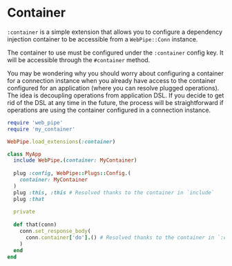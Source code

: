 # Container

`:container` is a simple extension that allows you to configure a dependency
injection container to be accessible from a `WebPipe::Conn` instance.

The container to use must be configured under the `:container` config key. It
will be accessible through the `#container` method.

You may be wondering why you should worry about configuring a container for a
connection instance when you already have access to the container configured
for an application (where you can resolve plugged operations). The idea is
decoupling operations from application DSL. If you decide to get rid of the DSL
at any time in the future, the process will be straightforward if operations
are using the container configured in a connection instance.

```ruby
require 'web_pipe'
require 'my_container'

WebPipe.load_extensions(:container)

class MyApp
  include WebPipe.(container: MyContainer)
  
  plug :config, WebPipe::Plugs::Config.(
    container: MyContainer
  )
  plug :this, :this # Resolved thanks to the container in `include`
  plug :that
  
  private
  
  def that(conn)
    conn.set_response_body(
      conn.container['do'].() # Resolved thanks to the container in `:config`
    )
  end
end
```
